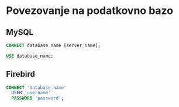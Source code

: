 # Povezovanje na podatkovno bazo

## MySQL

```sql
CONNECT database_name [server_name];
```

```sql
USE database_name;
```

## Firebird

```sql
CONNECT 'database_name'
  USER 'username'
  PASSWORD 'password';
```
